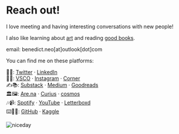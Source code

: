 # Reach out!

I love meeting and having interesting conversations with new people!

I also like learning about [art](/tags/art) and reading [good books](https://www.goodreads.com/review/list/103179068-benedict-neo?shelf=to-read).

email: benedict.neo[at]outlook[dot]com

You can find me on these platforms:

💬📲: [Twitter](https://twitter.com/benxneo) · [LinkedIn](https://www.linkedin.com/in/benedictneo/)  
🤳📸: [VSCO](https://vsco.co/benxneo/gallery) · [Instagram](https://www.instagram.com/benthesaint/) · [Corner](https://www.corner.inc/benedict)  
✍️📚: [Substack](https://substack.com/@bneo) · [Medium](https://benedictxneo.medium.com/) · [Goodreads](https://goodreads.com/bneo)  
🏛️🖼️: [Are.na](https://www.are.na/benedict-neo) · [Curius](https://curius.app/benedict-neo) · [cosmos](https://www.cosmos.so/benedictneo)  
🎶📹: [Spotify](https://open.spotify.com/user/31w6rspp4fe5ihwoimt4of5tcwiu) · [YouTube](http://www.youtube.com/@benxneo) · [Letterboxd](https://letterboxd.com/benneo/)  
⌨️👨‍💻: [GitHub](https://github.com/benthecoder) · [Kaggle](https://www.kaggle.com/benthecoder/competitions)

![niceday](/images/niceday.jpeg)

